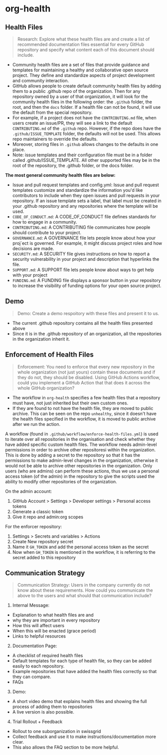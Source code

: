 # org-health

## Health Files
> Research: Explore what these health files are and create a list of recommended documentation files essential for every GitHub repository and specify what content each of this document should include.

- Community health files are a set of files that provide guidance and templates for maintaining a healthy and collaborative open source project. They define and standardize aspects of project development and community interaction. 
- GitHub allows people to create default community health files by adding them to a public .github repo of the organization. Then for any repository owned by a user of that organization, it will look for the community health files in the following order: the `.github` folder, the root, and then the `docs` folder. If a health file can not be found, it will use the default from the special repository.
- For example, if a project does not have the `CONTRIBUTING.md` file, when users create an issue/PR, they will see a link to the default `CONTRIBUTING.md` of the `.github` repo. However, if the repo does have the `.github/ISSUE_TEMPLATE` folder, the defaults will not be used. This allows repo maintainers to override the defaults. 
- Moreover, storing files in `.github` allows changes to the defaults in one place. 
- Note: issue templates and their configuration file must be in a folder called .github/ISSUE_TEMPLATE. All other supported files may be in the root of the repository, the .github folder, or the docs folder.

**The most general community health files are below:**
- Issue and pull request templates and config.yml: Issue and pull request templates customize and standardize the information you'd like contributors to include when they open issues and pull requests in your repository. If an issue template sets a label, that label must be created in your .github repository and any repositories where the template will be used.
- `CODE_OF_CONDUCT.md`: A CODE_OF_CONDUCT file defines standards for how to engage in a community.
- `CONTRIBUTING.md`: A CONTRIBUTING file communicates how people should contribute to your project.
- `GOVERNANCE.md`: A GOVERNANCE file lets people know about how your proj`ect is governed. For example, it might discuss project roles and how decisions are made.
- `SECURITY.md`: A SECURITY file gives instructions on how to report a security vulnerability in your project and description that hyperlinks the file. 
- `SUPPORT.md`: A SUPPORT file lets people know about ways to get help with your project
- `FUNDING.md`: A FUNDING file displays a sponsor button in your repository to increase the visibility of funding options for your open source project.

## Demo
> Demo: Create a demo respoitory with  these files and present it to us.

- The current .github repository contains all the health files presented above
- Since it is in the .github repository of an organization, all the repositories in the organization inherit it. 


## Enforcement of Health Files
> Enforcement: You need to enforce that every new repository in the whole organization (not just yours) contain these documents and if they do not, they should be disabled. Using GitHub Actions workflow, could you implement a GitHub Action that that does it across the whole GitHub organization?
- The workflow in `org-health` specifies a few health files that a repository must have, not just inherited but their own custom ones.
- If they are found to not have the health file, they are moved to public archive. This can be seen on the repo `unhealthy`, since it doesn't have the health files specified in the workflow, it is moved to public archive after we run the action.

A workflow (found in `.github/workflow/enforce-health-files.yml`) is used to iterate over all repositories in the organisation and check whether they have added specific custom health files. The workflow needs admin-level permissions in order to archive other repositoresi within the organization. This is done by adding a secret to the repository so that it has the permissions to make admin-level changes in the organization, otherwise it would not be able to archive other repositories in the organization. Only users (who are admins) can perform these actions, thus we use a personal access token (of the admin) in the repository to give the scripts used the ability to modify other repositories of the organization. 

On the admin account:
1. GitHub Account > Settings > Developer settings > Personal access tokens
2. Generate a classic token
3. Give it repo and admin:org scopes

For the enforcer repository:
1. Settings > Secrets and variables > Actions
2. Create New repository secret
3. Name it `GH_TOKEN` and add the personal access token as the secret
4. Now when `GH_TOKEN` is mentioned in the workflow, it is referring to the secret added to this repository

## Communication Strategy
> Communication Strategy: Users in the company currently do not know about these requirements. How could you communicate the above to the users and what should that communication include?

1. Internal Message:
  - Explanation to what health files are and 
  - why they are important in every repository
  - How this will affect users
  - When this will be enacted (grace period)
  - Links to helpful resources
2. Documentation Page:
  - A checklist of required health files
  - Default templates for each type of health file, so they can be added easily to each repository. 
  - Example repositories that have added the health files correctly so that they can compare. 
  - FAQs
3. Demo:
  - A short video demo that explains health files and showing the full process of adding them to repositories
  - A live version is also possible. 
4. Trial Rollout + Feedback
  - Rollout to one suborganization in swissgrid
  - Collect feedback and use it to make instructions/documentation more clear. 
  - This also allows the FAQ section to be more helpful. 


